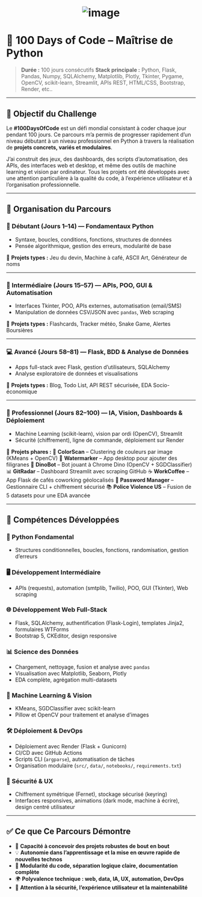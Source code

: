 # <p align="center"> ![image](https://github.com/user-attachments/assets/973b6d5f-7202-4b73-a622-498e2766e50b) </p>

# 🚀 100 Days of Code – Maîtrise de Python

> **Durée :** 100 jours consécutifs
> **Stack principale :** Python, Flask, Pandas, Numpy, SQLAlchemy, Matplotlib, Plotly, Tkinter, Pygame, OpenCV, scikit-learn, Streamlit, APIs REST, HTML/CSS, Bootstrap, Render, etc..

---

## 🎯 Objectif du Challenge

Le **#100DaysOfCode** est un défi mondial consistant à coder chaque jour pendant 100 jours. Ce parcours m’a permis de progresser rapidement d’un niveau débutant à un niveau professionnel en Python à travers la réalisation de **projets concrets, variés et modulaires**.

J’ai construit des jeux, des dashboards, des scripts d’automatisation, des APIs, des interfaces web et desktop, et même des outils de machine learning et vision par ordinateur. Tous les projets ont été développés avec une attention particulière à la qualité du code, à l’expérience utilisateur et à l’organisation professionnelle.

---

## 🧩 Organisation du Parcours

### 🔰 Débutant (Jours 1–14) — Fondamentaux Python

* Syntaxe, boucles, conditions, fonctions, structures de données
* Pensée algorithmique, gestion des erreurs, modularité de base

📌 **Projets types :** Jeu du devin, Machine à café, ASCII Art, Générateur de noms

---

### 🧪 Intermédiaire (Jours 15–57) — APIs, POO, GUI & Automatisation

* Interfaces Tkinter, POO, APIs externes, automatisation (email/SMS)
* Manipulation de données CSV/JSON avec `pandas`, Web scraping

📌 **Projets types :** Flashcards, Tracker météo, Snake Game, Alertes Boursières

---

### 💻 Avancé (Jours 58–81) — Flask, BDD & Analyse de Données

* Apps full-stack avec Flask, gestion d’utilisateurs, SQLAlchemy
* Analyse exploratoire de données et visualisations

📌 **Projets types :** Blog, Todo List, API REST sécurisée, EDA Socio-économique

---

### 🧠 Professionnel (Jours 82–100) — IA, Vision, Dashboards & Déploiement

* Machine Learning (scikit-learn), vision par ordi (OpenCV), Streamlit
* Sécurité (chiffrement), ligne de commande, déploiement sur Render

📌 **Projets phares :**
🎯 **ColorScan** – Clustering de couleurs par image (KMeans + OpenCV)
📸 **Watermarker** – App desktop pour ajouter des filigranes
🤖 **DinoBot** – Bot jouant à Chrome Dino (OpenCV + SGDClassifier)
📊 **GitRadar** – Dashboard Streamlit avec scraping GitHub
☕ **WorkCoffee** – App Flask de cafés coworking géolocalisés
🔐 **Password Manager** – Gestionnaire CLI + chiffrement sécurisé
📚 **Police Violence US** – Fusion de 5 datasets pour une EDA avancée

---

## 💼 Compétences Développées

### 🧠 Python Fondamental

* Structures conditionnelles, boucles, fonctions, randomisation, gestion d’erreurs

### 🖥️ Développement Intermédiaire

* APIs (requests), automation (smtplib, Twilio), POO, GUI (Tkinter), Web scraping

### 🌐 Développement Web Full-Stack

* Flask, SQLAlchemy, authentification (Flask-Login), templates Jinja2, formulaires WTForms
* Bootstrap 5, CKEditor, design responsive

### 📊 Science des Données

* Chargement, nettoyage, fusion et analyse avec `pandas`
* Visualisation avec Matplotlib, Seaborn, Plotly
* EDA complète, agrégation multi-datasets

### 🤖 Machine Learning & Vision

* KMeans, SGDClassifier avec scikit-learn
* Pillow et OpenCV pour traitement et analyse d’images

### 🛠️ Déploiement & DevOps

* Déploiement avec Render (Flask + Gunicorn)
* CI/CD avec GitHub Actions
* Scripts CLI (`argparse`), automatisation de tâches
* Organisation modulaire (`src/`, `data/`, `notebooks/`, `requirements.txt`)

### 🔐 Sécurité & UX

* Chiffrement symétrique (Fernet), stockage sécurisé (keyring)
* Interfaces responsives, animations (dark mode, machine à écrire), design centré utilisateur

---

## ✅ Ce que Ce Parcours Démontre

* 🧱 **Capacité à concevoir des projets robustes de bout en bout**
* 💡 **Autonomie dans l’apprentissage et la mise en œuvre rapide de nouvelles technos**
* 🧩 **Modularité du code, séparation logique claire, documentation complète**
* 🌍 **Polyvalence technique : web, data, IA, UX, automation, DevOps**
* 🔐 **Attention à la sécurité, l’expérience utilisateur et la maintenabilité**

##